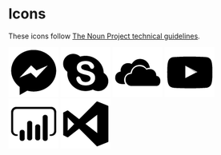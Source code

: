 # Icons

These icons follow [The Noun Project technical guidelines][guidelines].

![Messenger logo](./png/MessengerLogo100x100.png)
![Skype logo](./png/SkypeLogo100x100.png)
![OneDrive logo](./png/OneDriveLogo100x100.png)
![TouTube logo](./png/YouTubeLogo100x100.png)
![Power BI logo](./png/PowerBiLogo100x100.png)
![Visual Studio logo](./png/VisualStudioLogo100x100.png)

[guidelines]: https://thenounproject.com/handbook/create/#technical_guidelines
